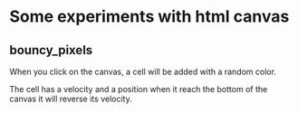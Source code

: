 # Some experiments with html canvas

## bouncy_pixels

When you click on the canvas, a cell will be added with a random color.

The cell has a velocity and a position when it reach the bottom of the canvas it will reverse its velocity.

